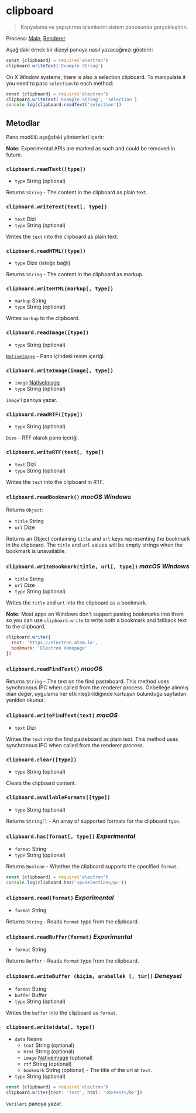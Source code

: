 # clipboard

> Kopyalama ve yapıştırma işlemlerini sistem panosunda gerçekleştirin.

Process: [Main](../glossary.md#main-process), [Renderer](../glossary.md#renderer-process)

Aşağıdaki örnek bir dizeyi panoya nasıl yazacağınızı gösterir:

```javascript
const {clipboard} = require('electron')
clipboard.writeText('Example String')
```

On X Window systems, there is also a selection clipboard. To manipulate it you need to pass `selection` to each method:

```javascript
const {clipboard} = require('electron')
clipboard.writeText('Example String', 'selection')
console.log(clipboard.readText('selection'))
```

## Metodlar

Pano modülü aşağıdaki yöntemleri içerir:

**Note:** Experimental APIs are marked as such and could be removed in future.

### `clipboard.readText([type])`

* `type` String (optional)

Returns `String` - The content in the clipboard as plain text.

### `clipboard.writeText(text[, type])`

* `text` Dizi
* `type` String (optional)

Writes the `text` into the clipboard as plain text.

### `clipboard.readHTML([type])`

* `type` Dize (isteğe bağlı)

Returns `String` - The content in the clipboard as markup.

### `clipboard.writeHTML(markup[, type])`

* `markup` String
* `type` String (optional)

Writes `markup` to the clipboard.

### `clipboard.readImage([type])`

* `type` String (optional)

[`NativeImage`](native-image.md) - Pano içindeki resim içeriği.

### `clipboard.writeImage(image[, type])`

* `image` [NativeImage](native-image.md)
* `type` String (optional)

`image`'i panoya yazar.

### `clipboard.readRTF([type])`

* `type` String (optional)

`Dize` - RTF olarak pano içeriği.

### `clipboard.writeRTF(text[, type])`

* `text` Dizi
* `type` String (optional)

Writes the `text` into the clipboard in RTF.

### `clipboard.readBookmark()` *macOS* *Windows*

Returns `Object`:

* `title` String
* `url` Dize

Returns an Object containing `title` and `url` keys representing the bookmark in the clipboard. The `title` and `url` values will be empty strings when the bookmark is unavailable.

### `clipboard.writeBookmark(title, url[, type])` *macOS* *Windows*

* `title` String
* `url` Dize
* `type` String (optional)

Writes the `title` and `url` into the clipboard as a bookmark.

**Note:** Most apps on Windows don't support pasting bookmarks into them so you can use `clipboard.write` to write both a bookmark and fallback text to the clipboard.

```js
clipboard.write({
  text: 'https://electron.atom.io',
  bookmark: 'Electron Homepage'
})
```

### `clipboard.readFindText()` *macOS*

Returns `String` - The text on the find pasteboard. This method uses synchronous IPC when called from the renderer process. Önbelleğe alınmış olan değer, uygulama her etkinleştirildiğinde kartuşun bulunduğu sayfadan yeniden okunur.

### `clipboard.writeFindText(text)` *macOS*

* `text` Dizi

Writes the `text` into the find pasteboard as plain text. This method uses synchronous IPC when called from the renderer process.

### `clipboard.clear([type])`

* `type` String (optional)

Clears the clipboard content.

### `clipboard.availableFormats([type])`

* `type` String (optional)

Returns `String[]` - An array of supported formats for the clipboard `type`.

### `clipboard.has(format[, type])` *Experimental*

* `format` String
* `type` String (optional)

Returns `Boolean` - Whether the clipboard supports the specified `format`.

```javascript
const {clipboard} = require('electron')
console.log(clipboard.has('<p>selection</p>'))
```

### `clipboard.read(format)` *Experimental*

* `format` String

Returns `String` - Reads `format` type from the clipboard.

### `clipboard.readBuffer(format)` *Experimental*

* `format` String

Returns `Buffer` - Reads `format` type from the clipboard.

### `clipboard.writeBuffer (biçim, arabellek [, tür])` *Deneysel*

* `format` String
* `buffer` Buffer
* `type` String (optional)

Writes the `buffer` into the clipboard as `format`.

### `clipboard.write(data[, type])`

* `data` Nesne 
  * `text` String (optional)
  * `html` String (optional)
  * `image` [NativeImage](native-image.md) (optional)
  * `rtf` String (optional)
  * `bookmark` String (optional) - The title of the url at `text`.
* `type` String (optional)

```javascript
const {clipboard} = require('electron')
clipboard.write({text: 'test', html: '<b>test</b>'})
```

`Verileri` panoya yazar.